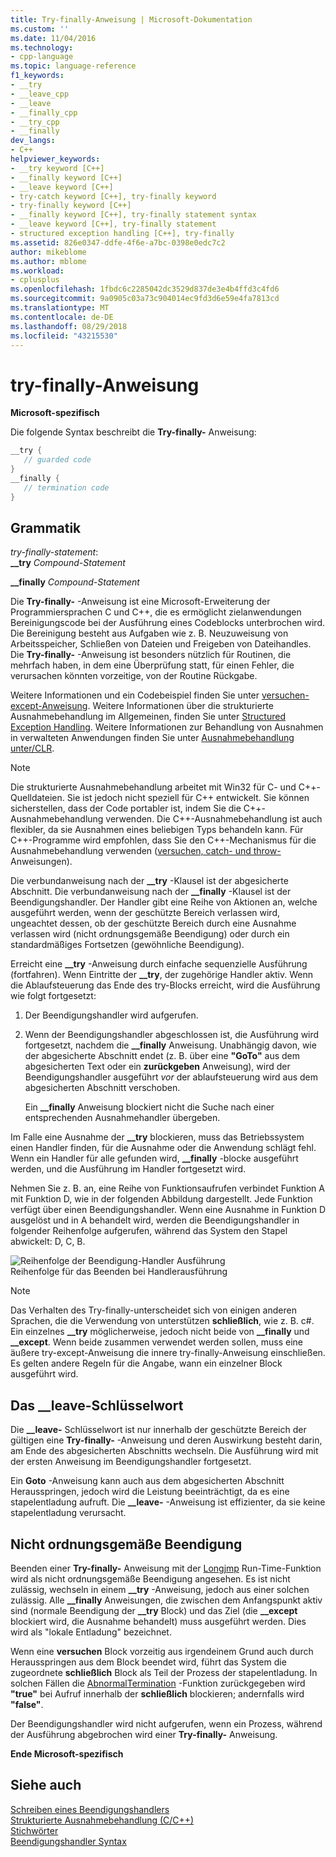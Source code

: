 ```yaml
---
title: Try-finally-Anweisung | Microsoft-Dokumentation
ms.custom: ''
ms.date: 11/04/2016
ms.technology:
- cpp-language
ms.topic: language-reference
f1_keywords:
- __try
- __leave_cpp
- __leave
- __finally_cpp
- __try_cpp
- __finally
dev_langs:
- C++
helpviewer_keywords:
- __try keyword [C++]
- __finally keyword [C++]
- __leave keyword [C++]
- try-catch keyword [C++], try-finally keyword
- try-finally keyword [C++]
- __finally keyword [C++], try-finally statement syntax
- __leave keyword [C++], try-finally statement
- structured exception handling [C++], try-finally
ms.assetid: 826e0347-ddfe-4f6e-a7bc-0398e0edc7c2
author: mikeblome
ms.author: mblome
ms.workload:
- cplusplus
ms.openlocfilehash: 1fbdc6c2285042dc3529d837de3e4b4ffd3c4fd6
ms.sourcegitcommit: 9a0905c03a73c904014ec9fd3d6e59e4fa7813cd
ms.translationtype: MT
ms.contentlocale: de-DE
ms.lasthandoff: 08/29/2018
ms.locfileid: "43215530"
---
```

# <a name="try-finally-statement"></a>try-finally-Anweisung
**Microsoft-spezifisch**  
  
 Die folgende Syntax beschreibt die **Try-finally-** Anweisung:  
  
```cpp 
__try {  
   // guarded code  
}  
__finally {  
   // termination code  
}  
```  
  
## <a name="grammar"></a>Grammatik  
 *try-finally-statement*:  
 **__try** *Compound-Statement*  
  
 **__finally** *Compound-Statement*  
  
 Die **Try-finally-** -Anweisung ist eine Microsoft-Erweiterung der Programmiersprachen C und C++, die es ermöglicht zielanwendungen Bereinigungscode bei der Ausführung eines Codeblocks unterbrochen wird. Die Bereinigung besteht aus Aufgaben wie z. B. Neuzuweisung von Arbeitsspeicher, Schließen von Dateien und Freigeben von Dateihandles. Die **Try-finally-** -Anweisung ist besonders nützlich für Routinen, die mehrfach haben, in dem eine Überprüfung statt, für einen Fehler, die verursachen könnten vorzeitige, von der Routine Rückgabe.  
  
 Weitere Informationen und ein Codebeispiel finden Sie unter [versuchen-except-Anweisung](../cpp/try-except-statement.md). Weitere Informationen über die strukturierte Ausnahmebehandlung im Allgemeinen, finden Sie unter [Structured Exception Handling](../cpp/structured-exception-handling-c-cpp.md). Weitere Informationen zur Behandlung von Ausnahmen in verwalteten Anwendungen finden Sie unter [Ausnahmebehandlung unter/CLR](../windows/exception-handling-cpp-component-extensions.md).  
  
> [!NOTE]
>  Die strukturierte Ausnahmebehandlung arbeitet mit Win32 für C- und C++-Quelldateien. Sie ist jedoch nicht speziell für C++ entwickelt. Sie können sicherstellen, dass der Code portabler ist, indem Sie die C++-Ausnahmebehandlung verwenden. Die C++-Ausnahmebehandlung ist auch flexibler, da sie Ausnahmen eines beliebigen Typs behandeln kann. Für C++-Programme wird empfohlen, dass Sie den C++-Mechanismus für die Ausnahmebehandlung verwenden ([versuchen, catch- und throw-](../cpp/try-throw-and-catch-statements-cpp.md) Anweisungen).  
  
 Die verbundanweisung nach der **__try** -Klausel ist der abgesicherte Abschnitt. Die verbundanweisung nach der **__finally** -Klausel ist der Beendigungshandler. Der Handler gibt eine Reihe von Aktionen an, welche ausgeführt werden, wenn der geschützte Bereich verlassen wird, ungeachtet dessen, ob der geschützte Bereich durch eine Ausnahme verlassen wird (nicht ordnungsgemäße Beendigung) oder durch ein standardmäßiges Fortsetzen (gewöhnliche Beendigung).  
  
 Erreicht eine **__try** -Anweisung durch einfache sequenzielle Ausführung (fortfahren). Wenn Eintritte der **__try**, der zugehörige Handler aktiv. Wenn die Ablaufsteuerung das Ende des try-Blocks erreicht, wird die Ausführung wie folgt fortgesetzt:  
  
1.  Der Beendigungshandler wird aufgerufen.  
  
2.  Wenn der Beendigungshandler abgeschlossen ist, die Ausführung wird fortgesetzt, nachdem die **__finally** Anweisung. Unabhängig davon, wie der abgesicherte Abschnitt endet (z. B. über eine **"GoTo"** aus dem abgesicherten Text oder ein **zurückgeben** Anweisung), wird der Beendigungshandler ausgeführt *vor* der ablaufsteuerung wird aus dem abgesicherten Abschnitt verschoben.  
  
     Ein **__finally** Anweisung blockiert nicht die Suche nach einer entsprechenden Ausnahmehandler übergeben.  
  
 Im Falle eine Ausnahme der **__try** blockieren, muss das Betriebssystem einen Handler finden, für die Ausnahme oder die Anwendung schlägt fehl. Wenn ein Handler für alle gefunden wird, **__finally** -blocke ausgeführt werden, und die Ausführung im Handler fortgesetzt wird.  
  
 Nehmen Sie z. B. an, eine Reihe von Funktionsaufrufen verbindet Funktion A mit Funktion D, wie in der folgenden Abbildung dargestellt. Jede Funktion verfügt über einen Beendigungshandler. Wenn eine Ausnahme in Funktion D ausgelöst und in A behandelt wird, werden die Beendigungshandler in folgender Reihenfolge aufgerufen, während das System den Stapel abwickelt: D, C, B.  
  
 ![Reihenfolge der Beendigung&#45;Handler Ausführung](../cpp/media/vc38cx1.gif "vc38CX1")  
Reihenfolge für das Beenden bei Handlerausführung  
  
> [!NOTE]
>  Das Verhalten des Try-finally-unterscheidet sich von einigen anderen Sprachen, die die Verwendung von unterstützen **schließlich**, wie z. B. c#.  Ein einzelnes **__try** möglicherweise, jedoch nicht beide von **__finally** und **__except**.  Wenn beide zusammen verwendet werden sollen, muss eine äußere try-except-Anweisung die innere try-finally-Anweisung einschließen.  Es gelten andere Regeln für die Angabe, wann ein einzelner Block ausgeführt wird.  
  
## <a name="the-leave-keyword"></a>Das __leave-Schlüsselwort  
 Die **__leave-** Schlüsselwort ist nur innerhalb der geschützte Bereich der gültigen eine **Try-finally-** -Anweisung und deren Auswirkung besteht darin, am Ende des abgesicherten Abschnitts wechseln. Die Ausführung wird mit der ersten Anweisung im Beendigungshandler fortgesetzt.  
  
 Ein **Goto** -Anweisung kann auch aus dem abgesicherten Abschnitt Herausspringen, jedoch wird die Leistung beeinträchtigt, da es eine stapelentladung aufruft. Die **__leave-** -Anweisung ist effizienter, da sie keine stapelentladung verursacht.  
  
## <a name="abnormal-termination"></a>Nicht ordnungsgemäße Beendigung  
 Beenden einer **Try-finally-** Anweisung mit der [Longjmp](../c-runtime-library/reference/longjmp.md) Run-Time-Funktion wird als nicht ordnungsgemäße Beendigung angesehen. Es ist nicht zulässig, wechseln in einem **__try** -Anweisung, jedoch aus einer solchen zulässig. Alle **__finally** Anweisungen, die zwischen dem Anfangspunkt aktiv sind (normale Beendigung der **__try** Block) und das Ziel (die **__except** blockiert wird, die Ausnahme behandelt) muss ausgeführt werden. Dies wird als "lokale Entladung" bezeichnet.  
  
 Wenn eine **versuchen** Block vorzeitig aus irgendeinem Grund auch durch Herausspringen aus dem Block beendet wird, führt das System die zugeordnete **schließlich** Block als Teil der Prozess der stapelentladung. In solchen Fällen die [AbnormalTermination](/windows/desktop/Debug/abnormaltermination) -Funktion zurückgegeben wird **"true"** bei Aufruf innerhalb der **schließlich** blockieren; andernfalls wird **"false"**.  
  
 Der Beendigungshandler wird nicht aufgerufen, wenn ein Prozess, während der Ausführung abgebrochen wird einer **Try-finally-** Anweisung.  
  
 **Ende Microsoft-spezifisch**  
  
## <a name="see-also"></a>Siehe auch  
 [Schreiben eines Beendigungshandlers](../cpp/writing-a-termination-handler.md)   
 [Strukturierte Ausnahmebehandlung (C/C++)](../cpp/structured-exception-handling-c-cpp.md)   
 [Stichwörter](../cpp/keywords-cpp.md)   
 [Beendigungshandler Syntax](/windows/desktop/Debug/termination-handler-syntax)